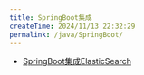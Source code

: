 ```yaml
---
title: SpringBoot集成
createTime: 2024/11/13 22:32:29
permalink: /java/SpringBoot/
---
```


- [SpringBoot集成ElasticSearch](./SpringBoot集成ElasticSearch.md)

